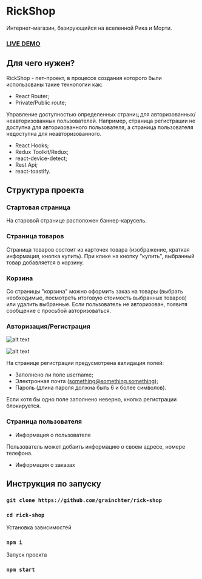 # RickShop

Интернет-магазин, базирующийся на вселенной Рика и Морти.

### [LIVE DEMO](https://rick-shop.herokuapp.com/rick-shop/)

## Для чего нужен?

RickShop - пет-проект, в процессе создания которого были использованы такие технологии как: 

- React Router;
- Private/Public route;

Управление доступностью определенных страниц для авторизованных/неавторизованных пользователей. Например, страница регистрации не доступна для авторизованного пользователя, а страница пользователя недоступна для неавторизованного.

- React Hooks;
- Redux Toolkit/Redux;
- react-device-detect;
- Rest Api;
- react-toastify.

## Структура проекта

### Стартовая страница

На старовой странице расположен баннер-карусель.

### Страница товаров

Страница товаров состоит из карточек товара (изображение, краткая информация, кнопка купить). При клике на кнопку "купить", выбранный товар добавляется в корзину.

### Корзина

Со страницы "корзина" можно оформить заказ на товары (выбрать необходимые, посмотреть итоговую стоимость выбранных товаров) или удалить выбранные.
Если пользователь не авторизован, появитя сообщение с просьбой авторизоваться. 

### Авторизация/Регистрация

![alt text](https://i.ibb.co/vVn9ttf/auth.png)

![alt text](https://i.ibb.co/7zZqDBM/reg.png)

На странице регистрации предусмотрена валидация полей:

- Заполнено ли поле username;
- Электронная почта (something@something.something);
- Пароль (длина пароля должна быть 6 и более символов).

Если хотя бы одно поле заполнено неверно, кнопка регистрации блокируется.

### Страница пользователя

- Информация о пользователе

Пользователь может добаить информацию о своем адресе, номере телефона.

- Информация о заказах

## Инструкция по запуску

### `git clone https://github.com/grainchter/rick-shop`

### `cd rick-shop`

Установка зависимостей

### `npm i`

Запуск проекта

### `npm start`




